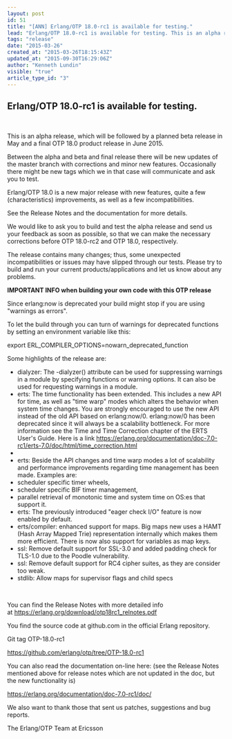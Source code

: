 ```yaml
---
layout: post
id: 51
title: "[ANN] Erlang/OTP 18.0-rc1 is available for testing."
lead: "Erlang/OTP 18.0-rc1 is available for testing. This is an alpha release, which will be followed by a planned beta release in May and a final OTP 18.0 product release in June 2015. "
tags: "release"
date: "2015-03-26"
created_at: "2015-03-26T18:15:43Z"
updated_at: "2015-09-30T16:29:06Z"
author: "Kenneth Lundin"
visible: "true"
article_type_id: "3"
---
```


## Erlang/OTP 18.0-rc1 is available for testing.

  

 This is an alpha release, which will be followed by a planned beta release in May and a final OTP 18.0 product release in June 2015.

 Between the alpha and beta and final release there will be new updates of the master branch with corrections and minor new features. Occasionally there might be new tags which we in that case will communicate and ask you to test.

 Erlang/OTP 18.0 is a new major release with new features, quite a few (characteristics) improvements, as well as a few incompatibilities. 

 See the Release Notes and the documentation for more details.

 We would like to ask you to build and test the alpha release and send us your feedback as soon as possible, so that we can make the necessary corrections before OTP 18.0-rc2 and OTP 18.0, respectively.

 The release contains many changes; thus, some unexpected incompatibilities or issues may have slipped through our tests. Please try to build and run your current products/applications and let us know about any problems.

**IMPORTANT INFO when building your own code with this OTP release**

 Since erlang:now is deprecated your build might stop if you are using "warnings as errors".

 To let the build through you can turn of warnings for deprecated functions by setting an environment variable like this:

 export ERL_COMPILER_OPTIONS=nowarn_deprecated_function

 Some highlights of the release are:
* dialyzer: The -dialyzer() attribute can be used for suppressing warnings in a module by specifying functions or warning options. It can also be used for requesting warnings in a module.
* erts: The time functionality has been extended. This includes a new API for time, as well as "time warp" modes which alters the behavior when system time changes. You are strongly encouraged to use the new API instead of the old API based on erlang:now/0. erlang:now/0 has been deprecated since it will always be a scalability bottleneck. For more information see the Time and Time Correction chapter of the ERTS User's Guide. Here is a link <https://erlang.org/documentation/doc-7.0-rc1/erts-7.0/doc/html/time_correction.html>
*  
* erts: Beside the API changes and time warp modes a lot of scalability and performance improvements regarding time management has been made. Examples are: 
* scheduler specific timer wheels,
* scheduler specific BIF timer management,
* parallel retrieval of monotonic time and system time on OS:es that support it.
* erts: The previously introduced "eager check I/O" feature is now enabled by default.
* erts/compiler: enhanced support for maps. Big maps new uses a HAMT (Hash Array Mapped Trie) representation internally which makes them more efficient. There is now also support for variables as map keys.  
* ssl: Remove default support for SSL-3.0 and added padding check for TLS-1.0 due to the Poodle vulnerability.
* ssl: Remove default support for RC4 cipher suites, as they are consider too weak.
* stdlib: Allow maps for supervisor flags and child specs

  

 You can find the Release Notes with more detailed info at <https://erlang.org/download/otp18rc1_relnotes.pdf>

 You find the source code at github.com in the official Erlang repository.

 Git tag OTP-18.0-rc1

 <https://github.com/erlang/otp/tree/OTP-18.0-rc1>

 You can also read the documentation on-line here: (see the Release Notes mentioned above for release notes which are not updated in the doc, but the new functionality is)

 <https://erlang.org/documentation/doc-7.0-rc1/doc/>

 We also want to thank those that sent us patches, suggestions and bug reports.

 The Erlang/OTP Team at Ericsson
